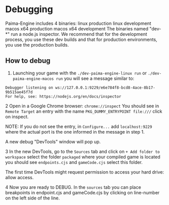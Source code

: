 
# Debugging 

Paima-Engine includes 4 binaries:
linux production
linux development
macos x64 production
macos x64 development
The binaries named "dev-*" run a node.js inspector. 
We recommend that for the development process, you use these dev builds and that for production environments, you use the production builds.

## How to debug

1. Launching your game with the `./dev-paima-engine-linux run` or `./dev-paima-engine-macos run` you will see a message similar to:

```
Debugger listening on ws://127.0.0.1:9229/e6e784f8-bcd8-4ace-8b17-9b515ae45f7d
For help, see: https://nodejs.org/en/docs/inspector
```

2 Open in a Google Chrome browser: `chrome://inspect`
You should see in `Remote Target` an entry with the name `PKG_DUMMY_ENTRYPOINT file:///` click on inspect.

NOTE: If you do not see the entry, in `Configure...` add `localhost:9229` where the actual port is the one informed in the message in step 1.

A new debug "DevTools" window will pop up. 

3 In the new DevTools, go to the `Sources` tab and click on `+ Add folder to workspace` select the folder `packaged` where your compiled game is located you should see `endpoints.cjs` and `gameCode.cjs` select this folder. 

The first time DevTools might request permission to access your hard drive: allow access.

4 Now you are ready to DEBUG.
In the `sources` tab you can place breakpoints in endpoint.cjs and gameCode.cjs by clicking on line-number on the left side of the line. 